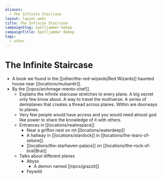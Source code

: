 ```yaml
---
aliases:
  - The Infinite Staircase
layout: layout.webc
title: The Infinite Staircase
campaignSlug: spelljammer-bebop
campaignTitle: Spelljammer Bebop
tags:
  - other
---
```

# The Infinite Staircase

- A book we found in the [[other/the-red-wizards|Red Wizards]] haunted house near [[locations/mulsantir]].
- By the [[npcs/archmage-mento-chef]].
	- Explains the infinite staircase stretches to every plane. A big secret only few know about. A way to travel the multiverse. A series of demiplanes that creates a thread across planes. Within are doorways to planes.
	- Very few people would have access and you would need almost god like power to share the knowledge of it with others.
	- Entrances in [[locations/realmspace]]
		- Near a griffon nest on mt [[locations/waterdeep]]
		- A hallway in [[locations/stardock]] in [[locations/the-tears-of-selune]].
		- [[locations/the-starhaven-palace]] on [[locations/the-rock-of-bral|Bral]]
	- Talks about different planes
		- Abyss
			- A demon named [[npcs/grazzit]]
		- Feywild
